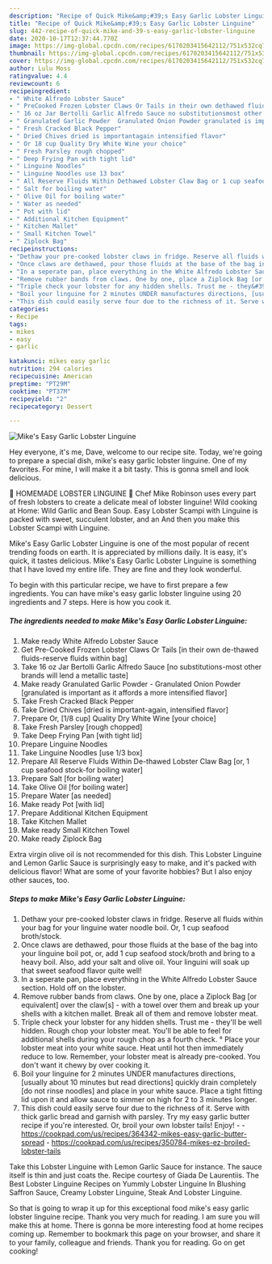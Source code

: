 ```yaml
---
description: "Recipe of Quick Mike&amp;#39;s Easy Garlic Lobster Linguine"
title: "Recipe of Quick Mike&amp;#39;s Easy Garlic Lobster Linguine"
slug: 442-recipe-of-quick-mike-and-39-s-easy-garlic-lobster-linguine
date: 2020-10-17T12:37:44.770Z
image: https://img-global.cpcdn.com/recipes/6170203415642112/751x532cq70/mikes-easy-garlic-lobster-linguine-recipe-main-photo.jpg
thumbnail: https://img-global.cpcdn.com/recipes/6170203415642112/751x532cq70/mikes-easy-garlic-lobster-linguine-recipe-main-photo.jpg
cover: https://img-global.cpcdn.com/recipes/6170203415642112/751x532cq70/mikes-easy-garlic-lobster-linguine-recipe-main-photo.jpg
author: Lulu Moss
ratingvalue: 4.4
reviewcount: 6
recipeingredient:
- " White Alfredo Lobster Sauce"
- " PreCooked Frozen Lobster Claws Or Tails in their own dethawed fluidsreserve fluids within bag"
- " 16 oz Jar Bertolli Garlic Alfredo Sauce no substitutionsmost other brands will lend a metallic taste"
- " Granulated Garlic Powder  Granulated Onion Powder granulated is important as it affords a more intensified flavor"
- " Fresh Cracked Black Pepper"
- " Dried Chives dried is importantagain intensified flavor"
- " Or 18 cup Quality Dry White Wine your choice"
- " Fresh Parsley rough chopped"
- " Deep Frying Pan with tight lid"
- " Linguine Noodles"
- " Linguine Noodles use 13 box"
- " All Reserve Fluids Within Dethawed Lobster Claw Bag or 1 cup seafood stockfor boiling water"
- " Salt for boiling water"
- " Olive Oil for boiling water"
- " Water as needed"
- " Pot with lid"
- " Additional Kitchen Equipment"
- " Kitchen Mallet"
- " Small Kitchen Towel"
- " Ziplock Bag"
recipeinstructions:
- "Dethaw your pre-cooked lobster claws in fridge. Reserve all fluids within your bag for your linguine water noodle boil. Or, 1 cup seafood broth/stock."
- "Once claws are dethawed, pour those fluids at the base of the bag into your linguine boil pot, or, add 1 cup seafood stock/broth and bring to a heavy boil. Also, add your salt and olive oil. Your linguini will soak up that sweet seafood flavor quite well!"
- "In a seperate pan, place everything in the White Alfredo Lobster Sauce section. Hold off on the lobster."
- "Remove rubber bands from claws. One by one, place a Ziplock Bag [or equivalent] over the claw[s] - with a towel over them and break up your shells with a kitchen mallet. Break all of them and remove lobster meat."
- "Triple check your lobster for any hidden shells. Trust me - they&#39;ll be well hidden. Rough chop your lobster meat. You&#39;ll be able to feel for additional shells during your rough chop as a fourth check.                                                                                        ° Place your lobster meat into your white sauce. Heat until hot then immediately reduce to low. Remember, your lobster meat is already pre-cooked. You don&#39;t want it chewy by over cooking it."
- "Boil your linguine for 2 minutes UNDER manufactures directions, [usually about 10 minutes but read directions] quickly drain completely [do not rinse noodles] and place in your white sauce. Place a tight fitting lid upon it and allow sauce to simmer on high for 2 to 3 minutes longer."
- "This dish could easily serve four due to the richness of it. Serve with thick garlic bread and garnish with parsley. Try my easy garlic butter recipe if you&#39;re interested. Or, broil your own lobster tails! Enjoy!  https://cookpad.com/us/recipes/364342-mikes-easy-garlic-butter-spread https://cookpad.com/us/recipes/350784-mikes-ez-broiled-lobster-tails"
categories:
- Recipe
tags:
- mikes
- easy
- garlic

katakunci: mikes easy garlic 
nutrition: 294 calories
recipecuisine: American
preptime: "PT29M"
cooktime: "PT37M"
recipeyield: "2"
recipecategory: Dessert

---
```



![Mike&#39;s Easy Garlic Lobster Linguine](https://img-global.cpcdn.com/recipes/6170203415642112/751x532cq70/mikes-easy-garlic-lobster-linguine-recipe-main-photo.jpg)

Hey everyone, it's me, Dave, welcome to our recipe site. Today, we're going to prepare a special dish, mike&#39;s easy garlic lobster linguine. One of my favorites. For mine, I will make it a bit tasty. This is gonna smell and look delicious.

🦞 HOMEMADE LOBSTER LINGUINE 🦞 Chef Mike Robinson uses every part of fresh lobsters to create a delicate meal of lobster linguine! Wild cooking at Home: Wild Garlic and Bean Soup. Easy Lobster Scampi with Linguine is packed with sweet, succulent lobster, and an And then you make this Lobster Scampi with Linguine.

Mike&#39;s Easy Garlic Lobster Linguine is one of the most popular of recent trending foods on earth. It is appreciated by millions daily. It is easy, it's quick, it tastes delicious. Mike&#39;s Easy Garlic Lobster Linguine is something that I have loved my entire life. They are fine and they look wonderful.


To begin with this particular recipe, we have to first prepare a few ingredients. You can have mike&#39;s easy garlic lobster linguine using 20 ingredients and 7 steps. Here is how you cook it.

<!--inarticleads1-->

##### The ingredients needed to make Mike&#39;s Easy Garlic Lobster Linguine:

1. Make ready  White Alfredo Lobster Sauce
1. Get  Pre-Cooked Frozen Lobster Claws Or Tails [in their own de-thawed fluids-reserve fluids within bag]
1. Take  16 oz Jar Bertolli Garlic Alfredo Sauce [no substitutions-most other brands will lend a metallic taste]
1. Make ready  Granulated Garlic Powder - Granulated Onion Powder [granulated is important as it affords a more intensified flavor]
1. Take  Fresh Cracked Black Pepper
1. Take  Dried Chives [dried is important-again, intensified flavor]
1. Prepare  Or, [1/8 cup] Quality Dry White Wine [your choice]
1. Take  Fresh Parsley [rough chopped]
1. Take  Deep Frying Pan [with tight lid]
1. Prepare  Linguine Noodles
1. Take  Linguine Noodles [use 1/3 box]
1. Prepare  All Reserve Fluids Within De-thawed Lobster Claw Bag [or, 1 cup seafood stock-for boiling water]
1. Prepare  Salt [for boiling water]
1. Take  Olive Oil [for boiling water]
1. Prepare  Water [as needed]
1. Make ready  Pot [with lid]
1. Prepare  Additional Kitchen Equipment
1. Take  Kitchen Mallet
1. Make ready  Small Kitchen Towel
1. Make ready  Ziplock Bag


Extra virgin olive oil is not recommended for this dish. This Lobster Linguine and Lemon Garlic Sauce is surprisingly easy to make, and it&#39;s packed with delicious flavor! What are some of your favorite hobbies? But I also enjoy other sauces, too. 

<!--inarticleads2-->

##### Steps to make Mike&#39;s Easy Garlic Lobster Linguine:

1. Dethaw your pre-cooked lobster claws in fridge. Reserve all fluids within your bag for your linguine water noodle boil. Or, 1 cup seafood broth/stock.
1. Once claws are dethawed, pour those fluids at the base of the bag into your linguine boil pot, or, add 1 cup seafood stock/broth and bring to a heavy boil. Also, add your salt and olive oil. Your linguini will soak up that sweet seafood flavor quite well!
1. In a seperate pan, place everything in the White Alfredo Lobster Sauce section. Hold off on the lobster.
1. Remove rubber bands from claws. One by one, place a Ziplock Bag [or equivalent] over the claw[s] - with a towel over them and break up your shells with a kitchen mallet. Break all of them and remove lobster meat.
1. Triple check your lobster for any hidden shells. Trust me - they&#39;ll be well hidden. Rough chop your lobster meat. You&#39;ll be able to feel for additional shells during your rough chop as a fourth check.                                                                                        ° Place your lobster meat into your white sauce. Heat until hot then immediately reduce to low. Remember, your lobster meat is already pre-cooked. You don&#39;t want it chewy by over cooking it.
1. Boil your linguine for 2 minutes UNDER manufactures directions, [usually about 10 minutes but read directions] quickly drain completely [do not rinse noodles] and place in your white sauce. Place a tight fitting lid upon it and allow sauce to simmer on high for 2 to 3 minutes longer.
1. This dish could easily serve four due to the richness of it. Serve with thick garlic bread and garnish with parsley. Try my easy garlic butter recipe if you&#39;re interested. Or, broil your own lobster tails! Enjoy! -  - https://cookpad.com/us/recipes/364342-mikes-easy-garlic-butter-spread - https://cookpad.com/us/recipes/350784-mikes-ez-broiled-lobster-tails


Take this Lobster Linguine with Lemon Garlic Sauce for instance. The sauce itself is thin and just coats the. Recipe courtesy of Giada De Laurentiis. The Best Lobster Linguine Recipes on Yummly Lobster Linguine In Blushing Saffron Sauce, Creamy Lobster Linguine, Steak And Lobster Linguine. 

So that is going to wrap it up for this exceptional food mike&#39;s easy garlic lobster linguine recipe. Thank you very much for reading. I am sure you will make this at home. There is gonna be more interesting food at home recipes coming up. Remember to bookmark this page on your browser, and share it to your family, colleague and friends. Thank you for reading. Go on get cooking!
